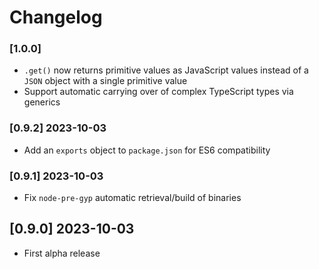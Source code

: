 # Changelog

### [1.0.0]

 - `.get()` now returns primitive values as JavaScript values instead of a `JSON` object with a single primitive value
 - Support automatic carrying over of complex TypeScript types via generics

### [0.9.2] 2023-10-03

- Add an `exports` object to `package.json` for ES6 compatibility

### [0.9.1] 2023-10-03

- Fix `node-pre-gyp` automatic retrieval/build of binaries

## [0.9.0] 2023-10-03

- First alpha release
